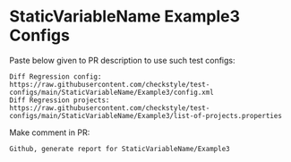 # StaticVariableName Example3 Configs
Paste below given to PR description to use such test configs:
```
Diff Regression config: https://raw.githubusercontent.com/checkstyle/test-configs/main/StaticVariableName/Example3/config.xml
Diff Regression projects: https://raw.githubusercontent.com/checkstyle/test-configs/main/StaticVariableName/Example3/list-of-projects.properties
```
Make comment in PR:
```
Github, generate report for StaticVariableName/Example3
```
